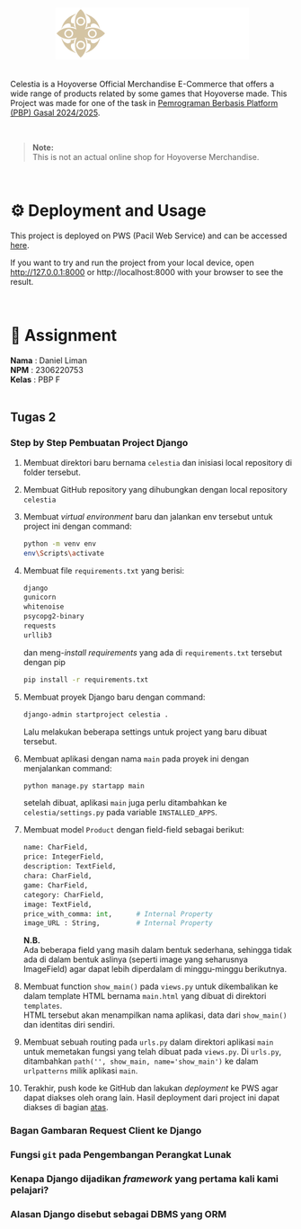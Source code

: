 <a id="readme-top"></a>

# <p align="center"><img src="assets\logo\Horizontal.png" style="max-width: 350px;" alt="Celestia"></p>

Celestia is a Hoyoverse Official Merchandise E-Commerce that offers a wide range of products related by some games that Hoyoverse made. This Project was made for one of the task in [Pemrograman Berbasis Platform (PBP) Gasal 2024/2025](https://pbp-fasilkom-ui.github.io/ganjil-2025/).

<br>

> **Note:** <br> This is not an actual online shop for Hoyoverse Merchandise.

<br>

# ⚙️ Deployment and Usage
This project is deployed on PWS (Pacil Web Service) and can be accessed [here](http://daniel-liman-celestia.pbp.cs.ui.ac.id/).

If you want to try and run the project from your local device, open http://127.0.0.1:8000 or http://localhost:8000 with your browser to see the result.

<br>

# 📝 Assignment
**Nama**    : Daniel Liman <br>
**NPM**     : 2306220753 <br>
**Kelas**   : PBP F
<br>
<br>

## Tugas 2
### Step by Step Pembuatan Project Django
1. Membuat direktori baru bernama `celestia` dan inisiasi local repository di folder tersebut.

2. Membuat GitHub repository yang dihubungkan dengan local repository `celestia`

3. Membuat *virtual environment* baru dan jalankan env tersebut untuk project ini dengan command:
   ```bash
   python -m venv env
   env\Scripts\activate
   ```
4. Membuat file `requirements.txt` yang berisi:
    ```txt
    django
    gunicorn
    whitenoise
    psycopg2-binary
    requests
    urllib3
    ```
    dan meng-*install requirements* yang ada di `requirements.txt` tersebut dengan pip
    ```bash
    pip install -r requirements.txt
    ```

5. Membuat proyek Django baru dengan command:
    ```bash
    django-admin startproject celestia .
    ```
    Lalu melakukan beberapa settings untuk project yang baru dibuat tersebut.

6. Membuat aplikasi dengan nama `main` pada proyek ini dengan menjalankan command:
    ```bash
    python manage.py startapp main
    ```
    setelah dibuat, aplikasi `main` juga perlu ditambahkan ke `celestia/settings.py` pada variable `INSTALLED_APPS`.

7. Membuat model `Product` dengan field-field sebagai berikut:
    ```python
    name: CharField,
    price: IntegerField,
    description: TextField,
    chara: CharField,
    game: CharField,
    category: CharField,
    image: TextField,
    price_with_comma: int,      # Internal Property
    image_URL : String,         # Internal Property
    ```
    **N.B.** <br> Ada beberapa field yang masih dalam bentuk sederhana, sehingga tidak ada di dalam bentuk aslinya (seperti image yang seharusnya ImageField) agar dapat lebih diperdalam di minggu-minggu berikutnya.

8. Membuat function `show_main()` pada `views.py` untuk dikembalikan ke dalam template HTML bernama `main.html` yang dibuat di direktori `templates`. <br> HTML tersebut akan menampilkan nama aplikasi, data dari `show_main()` dan identitas diri sendiri.

9. Membuat sebuah routing pada `urls.py` dalam direktori aplikasi `main` untuk memetakan fungsi yang telah dibuat pada `views.py`. Di `urls.py`, ditambahkan `path('', show_main, name='show_main')` ke dalam `urlpatterns` milik aplikasi `main`.

10. Terakhir, push kode ke GitHub dan lakukan *deployment* ke PWS agar dapat diakses oleh orang lain. Hasil deployment dari project ini dapat diakses di bagian [atas](#readme-top).

### Bagan Gambaran Request Client ke Django

<!-- image here -->

### Fungsi `git` pada Pengembangan Perangkat Lunak

<!-- Jawaban here -->

### Kenapa Django dijadikan *framework* yang pertama kali kami pelajari?

<!-- Jawaban here -->

### Alasan Django disebut sebagai DBMS yang ORM

<!-- Jawaban here -->
